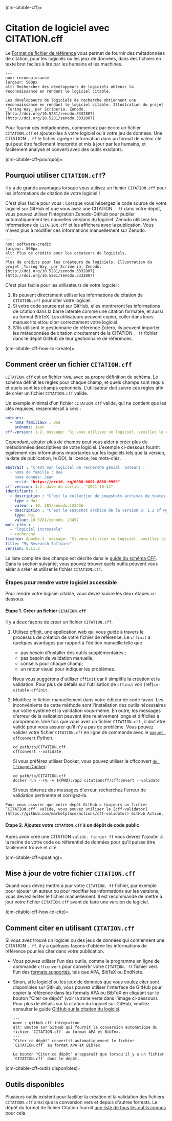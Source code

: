 (cm-citable-cff)=
# Citation de logiciel avec CITATION.cff

Le [Format de fichier de référence](https://citation-file-format.github.io) vous permet de fournir des métadonnées de citation, pour les logiciels ou les jeux de données, dans des fichiers en texte brut faciles à lire par les humains et les machines.

```{figure} ../../figures/recognition.*
---
nom: reconnaissance
largeur: 500px
alt: Rechercher des développeurs de logiciels obtenir la reconnaissance en rendant le logiciel citable.
---
Les développeurs de logiciels de recherche obtiennent une reconnaissance en rendant le logiciel citable. Illustration du projet _Turing Way_ par Scriberia. Zenodo. [http://doi.org/10.5281/zenodo.3332807](http://doi.org/10.5281/zenodo.3332807)
```

Pour fournir ces métadonnées, commencez par écrire un fichier `CITATION.cff` et ajoutez-les à votre logiciel ou à votre jeu de données. Une CITATION `. ff` le fichier agrége l'information dans un format de valeur clé qui peut être facilement interprété et mis à jour par les humains, et facilement analysé et converti avec des outils existants.

(cm-citable-cff-pourquoi)=
## Pourquoi utiliser `CITATION.cff`?

Il y a de grands avantages lorsque vous utilisez un fichier `CITATION.cff` pour les informations de citation de votre logiciel !

C'est plus facile pour vous : Lorsque vous hébergez le code source de votre logiciel sur GitHub et que vous avez une CITATION `. ff` dans votre dépôt, vous pouvez utiliser l'intégration Zenodo-GitHub pour publier automatiquement les nouvelles versions du logiciel. Zenodo utilisera les informations de `CITATION.cff` et les affichera avec la publication. Vous n'avez plus à modifier ces informations manuellement sur Zenodo.

```{figure} ../../figures/software-credit.*
---
nom: software-credit
largeur: 500px
alt: Plus de crédits pour les créateurs de logiciels.
---
Plus de crédits pour les créateurs de logiciels. Illustration du projet _Turing Way_ par Scriberia. Zenodo. [http://doi.org/10.5281/zenodo.3332807](http://doi.org/10.5281/zenodo.3332807)
```

C'est plus facile pour les utilisateurs de votre logiciel :
1. Ils peuvent directement utiliser les informations de citation de `CITATION.cff` pour citer votre logiciel.
2. Si votre code source est sur GitHub, elles montreront les informations de citation dans la barre latérale comme une citation formatée, et aussi au format BibTeX. Les utilisateurs peuvent copier, coller dans leurs manuscrits et/ou citer correctement votre logiciel.
3. S'ils utilisent le gestionnaire de référence Zotero, ils peuvent importer les métadonnées de citation directement de la CITATION `. ff` fichier dans le dépôt GitHub de leur gestionnaire de références.

(cm-citable-cff-how-to-create)=
## Comment créer un fichier `CITATION.cff`

`CITATION.cff` est un fichier `YAML` avec sa propre définition de schéma. Le schéma définit les règles pour chaque champ, et quels champs sont requis et quels sont les champs optionnels. L'utilisateur doit suivre ces règles afin de créer un fichier `CITATION.cff` valide.

Un exemple minimal d'un fichier `CITATION.cff` valide, qui ne contient que les clés requises, ressemblerait à ceci :

```yaml
auteurs:
  - noms familiaux : Doe
    prénoms: Jean
cff-version: 1.2. message: "Si vous utilisez ce logiciel, veuillez le citer en utilisant les métadonnées de ce fichier." titre: "Mon logiciel de recherche"
```

Cependant, ajouter plus de champs peut vous aider à créer plus de métadonnées descriptives de votre logiciel. L'exemple ci-dessous fournit également des informations importantes sur les logiciels tels que la version, la date de publication, le DOI, la licence, les mots-clés.

```yaml
abstrait : "C'est mon logiciel de recherche génial. auteurs :
  - noms de famille : Doe
    noms donnés: Jean
    orcid: "https://orcid. rg/0000-0001-8888-9999"
cff-version: 1.2. date de sortie : "2021-10-13"
identifiants :
  - description : "C'est la collection de snapshots archivés de toutes les versions de mon logiciel de recherche"
    type : doi
    valeur : 10. 281/zenodo.123456
  - description : "C'est le snapshot archivé de la version 0. 1.2 of My Research Software"
    type: doi
    value: 10.5281/zenodo. 23457
mots clés :
  - "logiciel incroyable"
  - recherche
licence: Apache-2. message: "Si vous utilisez ce logiciel, veuillez le citer en utilisant les métadonnées de ce fichier." repository-code: "https://github. om/citation-file-format/my-research-software"
title: "My Research Software"
version: 0.11.2
```

La liste complète des champs est décrite dans le [guide du schéma CFF](https://github.com/citation-file-format/citation-file-format/blob/main/schema-guide.md). Dans la section suivante, vous pouvez trouver quels outils peuvent vous aider à créer et utiliser le fichier `CITATION.cff`.

### Étapes pour rendre votre logiciel accessible

Pour rendre votre logiciel citable, vous devez suivre les deux étapes ci-dessous.

#### Étape 1. Créer un fichier `CITATION.cff`

Il y a deux façons de créer un fichier `CITATION.cff`.

1. Utilisez [cffinit](https://citation-file-format.github.io/cff-initializer-javascript/), une application web qui vous guide à travers le processus de création de votre fichier de référence. Le `cffinit` a quelques avantages par rapport à l'édition manuelle telle que

    - pas besoin d'installer des outils supplémentaires ;
    - pas besoin de validation manuelle;
    - conseils pour chaque champ;
    - un retour visuel pour indiquer les problèmes.

    Nous vous suggérons d'utiliser `cffinit` car il simplifie la création et la validation. Pour plus de détails sur l'utilisation de `cffinit` voir {ref}`cm-citable-cffinit`.

2. Modifiez le fichier manuellement dans votre éditeur de code favori. Les inconvénients de cette méthode sont l'installation des outils nécessaires sur votre système et la validation vous-même. En outre, les messages d'erreur de la validation peuvent être relativement longs et difficiles à comprendre. Une fois que vous avez un fichier `CITATION.cff` , il doit être validé pour vous assurer qu'il n'y a pas de problème. Vous pouvez valider votre fichier `CITATION.cff` en ligne de commande avec le [`paquet cffconvert` Python](https://pypi.org/project/cffconvert/).

    ```shell
    cd path/to/CITATION.cff
    cffconvert --validate
    ```

    Si vous préférez utiliser Docker, vous pouvez utiliser le cffconvert [`de l'image` Docker](https://hub.docker.com/r/citationcff/cffconvert):

    ```shell
    cd path/to/CITATION.cff
    docker run --rm -v ${PWD}:/app citationcff/cffconvert --validate
    ```

    Si vous obtenez des messages d'erreur, recherchez l'erreur de validation pertinente et corrigez-la.

```{note}
Pour vous assurer que votre dépôt GitHub a toujours un fichier `CITATION.cff` valide, vous pouvez utiliser le [cff-validator](https://github.com/marketplace/actions/cff-validator) GitHub Action.
```

#### Étape 2. Ajoutez votre `CITATION.cff` à un dépôt de code public

Après avoir créé une CITATION `valide. fichier ff` vous devrez l'ajouter à la racine de votre code ou référentiel de données pour qu'il puisse être facilement trouvé et cité.

(cm-citable-cff-updating)=
## Mise à jour de votre fichier `CITATION.cff`

Quand vous devez mettre à jour votre `CITATION. ff` fichier, par exemple pour ajouter un auteur ou pour modifier les informations sur les versions, vous devrez éditer le fichier manuellement. Il est recommandé de mettre à jour votre fichier `CITATION.cff` avant de faire une version de logiciel.

(cm-citable-cff-how-to-cite)=
## Comment citer en utilisant `CITATION.cff`

Si vous avez trouvé un logiciel ou des jeux de données qui contiennent une CITATION `. ff`, il y a quelques façons d'obtenir les informations de référence pour les citer dans votre publication.

- Vous pouvez utiliser l'un des outils, comme le programme en ligne de commande `cffconvert` pour convertir votre `CITATION. ff` fichier vers l'un des [formats supportés](https://github.com/citation-file-format/cff-converter-python#supported-output-formats), tels que APA, BibTeX ou EndNote.

- Sinon, si le logiciel ou les jeux de données que vous voulez citer sont disponibles sur GitHub, vous pouvez utiliser l'interface de GitHub pour copier la référence dans les formats APA ou BibTeX en cliquant sur le bouton "Citer ce dépôt" (voir la zone verte dans l'image ci-dessous). Pour plus de détails sur la citation du logiciel sur GitHub, veuillez consulter le guide [GitHub sur la citation du logiciel](https://docs.github.com/en/repositories/managing-your-repositorys-settings-and-features/customizing-your-repository/about-citation-files).

  ```{figure} ../../figures/github-cff-integration.*
  ---
  name : github-cff-integration
  alt: Bouton sur GitHub qui fournit la conversion automatique du fichier `CITATION.cff` au format APA et BibTex.
  ---
  "Citer ce dépôt" convertit automatiquement le fichier `CITATION.cff` au format APA et BibTex.
  ```

  ```{note}
  Le bouton "Citer ce dépôt" n'apparaît que lorsqu'il y a un fichier `CITATION.cff` dans le dépôt.
  ```

(cm-citable-cff-outils disponibles)=
## Outils disponibles

Plusieurs outils existent pour faciliter la création et la validation des fichiers `CITATION.cff` ainsi que la conversion vers et depuis d'autres formats. Le dépôt du format de fichier Citation fournit [une liste de tous les outils connus](https://github.com/citation-file-format/citation-file-format#tools-to-work-with-citationcff-files-wrench) pour cela.
